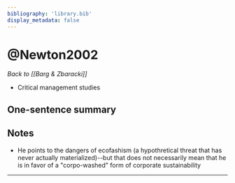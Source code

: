 ```yaml
---
bibliography: 'library.bib'
display_metadata: false
---
```


# @Newton2002

_Back to [[Barg & Zbaracki]]_

* Critical management studies

## One-sentence summary



## Notes
* He points to the dangers of ecofashism (a hypothretical threat that has never actually materialized)--but that does not necessarily mean that he is in favor of a "corpo-washed" form of corporate sustainability

---